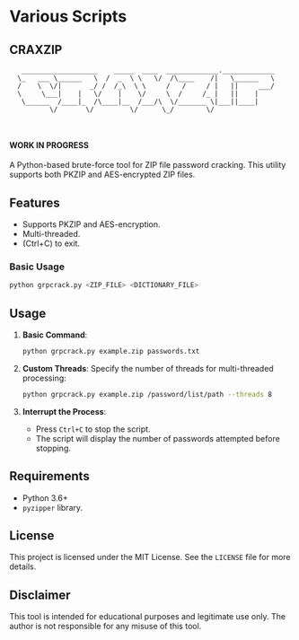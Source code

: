 # Various Scripts

## CRAXZIP

```
   ___________________    _____  ____  _____________._____________
  \_   ___ \______   \  /  _  \ \   \/  /\____    /|   \______   \
  /    \  \/|       _/ /  /_\  \ \     /   /     / |   ||     ___/
  \     \___|    |   \/    |    \/     \  /     /_ |   ||    |    
   \______  /____|_  /\____|__  /___/\  \/_______ \|___||____|    
          \/       \/         \/      \_/        \/            

                        
```

#### WORK IN PROGRESS

A Python-based brute-force tool for ZIP file password cracking. This utility supports both PKZIP and AES-encrypted ZIP files.

## Features

- Supports PKZIP and AES-encryption.
- Multi-threaded.
- (Ctrl+C) to exit. 

### Basic Usage

```bash
python grpcrack.py <ZIP_FILE> <DICTIONARY_FILE>
```

## Usage

1. **Basic Command**:
   ```bash
   python grpcrack.py example.zip passwords.txt
   ```

2. **Custom Threads**:
   Specify the number of threads for multi-threaded processing:
   ```bash
   python grpcrack.py example.zip /password/list/path --threads 8
   ```

3. **Interrupt the Process**:
   - Press `Ctrl+C` to stop the script.
   - The script will display the number of passwords attempted before stopping.

## Requirements

- Python 3.6+
- `pyzipper` library. 

## License

This project is licensed under the MIT License. See the `LICENSE` file for more details.

## Disclaimer

This tool is intended for educational purposes and legitimate use only. The author is not responsible for any misuse of this tool.

